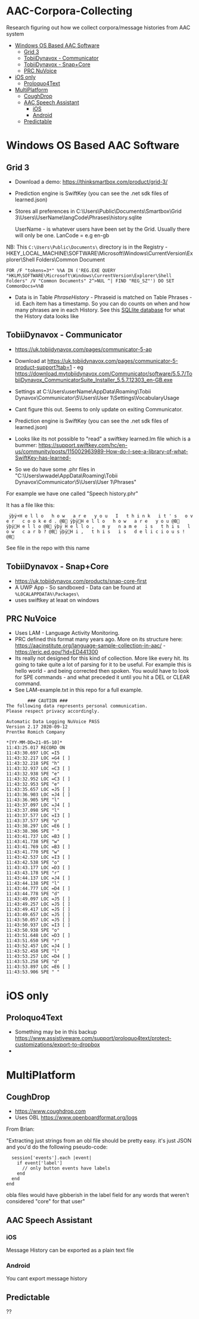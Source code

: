 # AAC-Corpora-Collecting
Research figuring out how we collect corpora/message histories from AAC system

<!-- START doctoc generated TOC please keep comment here to allow auto update -->
<!-- DON'T EDIT THIS SECTION, INSTEAD RE-RUN doctoc TO UPDATE -->

- [Windows OS Based AAC Software](#windows-os-based-aac-software)
  - [Grid 3](#grid-3)
  - [TobiiDynavox - Communicator](#tobiidynavox---communicator)
  - [TobiiDynavox - Snap+Core](#tobiidynavox---snapcore)
  - [PRC NuVoice](#prc-nuvoice)
- [iOS only](#ios-only)
  - [Proloquo4Text](#proloquo4text)
- [MultiPlatform](#multiplatform)
  - [CoughDrop](#coughdrop)
  - [AAC Speech Assistant](#aac-speech-assistant)
    - [iOS](#ios)
    - [Android](#android)
  - [Predictable](#predictable)

<!-- END doctoc generated TOC please keep comment here to allow auto update -->

# Windows OS Based AAC Software

## Grid 3

* Download a demo: https://thinksmartbox.com/product/grid-3/
* Prediction engine is SwiftKey (you can see the .net sdk files of learned.json)
* Stores all preferences in C:\Users\Public\Documents\Smartbox\Grid 3\Users\UserName\langCode\Phrases\history.sqlite 
      
   UserName - is whatever users have been set by the Grid. Usually there will only be one. LanCode = e.g en-gb

NB: This ``C:\Users\Public\Documents\`` directory is in the Registry - HKEY_LOCAL_MACHINE\SOFTWARE\Microsoft\Windows\CurrentVersion\Explorer\Shell Folders\Common Document

``FOR /F "tokens=3*" %%A IN ('REG.EXE QUERY "HKLM\SOFTWARE\Microsoft\Windows\CurrentVersion\Explorer\Shell Folders" /V "Common Documents" 2^>NUL ^| FIND "REG_SZ"') DO SET CommonDocs=%%B``


* Data is in Table *PhraseHistory* - Phraseid is matched on Table Phrases -id. Each item has a timestamp. So you can do counts on when and how many phrases are in each History. See this [SQLlite database](https://acecentreuk.sharepoint.com/:u:/s/AnonymousShares/ET2O79W1QQlIjVbRNQ2tgMwBCf5c3oncVo5QDOgSr5Tq9w?e=Q0T1co) for what the History data looks like



## TobiiDynavox - Communicator 

* https://uk.tobiidynavox.com/pages/communicator-5-ap
* Download at https://uk.tobiidynavox.com/pages/communicator-5-product-support?tab=1 - eg  https://download.mytobiidynavox.com/Communicator/software/5.5.7/TobiiDynavox_CommunicatorSuite_Installer_5.5.7.12303_en-GB.exe 
* Settings at C:\Users\userName\AppData\Roaming\Tobii Dynavox\Communicator\5\Users\User 1\Settings\VocabularyUsage
* Cant figure this out. Seems to only update on exiting Communicator. 
* Prediction engine is SwiftKey (you can see the .net sdk files of learned.json)

* Looks like its not possible to "read" a swiftkey learned.lm file which is a bummer: https://support.swiftkey.com/hc/en-us/community/posts/115002963989-How-do-I-see-a-library-of-what-SwiftKey-has-learned-

* So we do have some .phr files in "C:\Users\wwade\AppData\Roaming\Tobii Dynavox\Communicator\5\Users\User 1\Phrases"

For example we have one called "Speech history.phr"

It has a file like this:

     ÿþÿ+H e l l o   h o w   a r e   y o u   I   t h i n k   i t ' s   o v e r   c o o k e d . @B ÿþÿH e l l o   h o w   a r e   y o u @B ÿþÿH e l l o @B ÿþÿ H e l l o ,   m y   n a m e   i s   t h i s   l o w   c a r b ? @B ÿþÿH i ,   t h i s   i s   d e l i c i o u s ! @B 
     
See file in the repo with this name

## TobiiDynavox - Snap+Core

* https://uk.tobiidynavox.com/products/snap-core-first 
* A UWP App - So sandboxed - Data can be found at `%LOCALAPPDATA%\Packages\`
* uses swiftkey at leaat on windows

## PRC NuVoice

* Uses LAM - Language Activity Monitoring. 
* PRC defined this format many years ago. More on its structure here: https://aacinstitute.org/language-sample-collection-in-aac/ - https://eric.ed.gov/?id=ED441300 
* Its really not designed for this kind of collection. More like every hit. Its going to take quite a lot of parsing for it to be useful. For example this is hello world - and being corrected then spoken. You would have to look for SPE commands - and what preceded it until you hit a DEL or CLEAR command. 
* See LAM-example.txt in this repo for a full example. 

```
        ### CAUTION ###
The following data represents personal communication.
Please respect privacy accordingly.

Automatic Data Logging NuVoice PASS
Version 2.17 2020-09-12
Prentke Romich Company

*[YY-MM-DD=21-05-10]*
11:43:25.017 RECORD ON
11:43:30.697 LOC =I5
11:43:32.217 LOC =G4 [ ]
11:43:32.218 SPE "h"
11:43:32.937 LOC =C3 [ ]
11:43:32.938 SPE "e"
11:43:32.952 LOC =C3 [ ]
11:43:32.953 SPE "e"
11:43:35.657 LOC =J5 [ ]
11:43:36.903 LOC =J4 [ ]
11:43:36.905 SPE "l"
11:43:37.097 LOC =J4 [ ]
11:43:37.098 SPE "l"
11:43:37.577 LOC =I3 [ ]
11:43:37.577 SPE "o"
11:43:38.297 LOC =E6 [ ]
11:43:38.306 SPE " "
11:43:41.737 LOC =B3 [ ]
11:43:41.738 SPE "w"
11:43:41.769 LOC =B3 [ ]
11:43:41.770 SPE "w"
11:43:42.537 LOC =I3 [ ]
11:43:42.538 SPE "o"
11:43:43.177 LOC =D3 [ ]
11:43:43.178 SPE "r"
11:43:44.137 LOC =J4 [ ]
11:43:44.138 SPE "l"
11:43:44.777 LOC =D4 [ ]
11:43:44.778 SPE "d"
11:43:49.097 LOC =J5 [ ]
11:43:49.257 LOC =J5 [ ]
11:43:49.417 LOC =J5 [ ]
11:43:49.657 LOC =J5 [ ]
11:43:50.057 LOC =J5 [ ]
11:43:50.937 LOC =I3 [ ]
11:43:50.938 SPE "o"
11:43:51.648 LOC =D3 [ ]
11:43:51.650 SPE "r"
11:43:52.457 LOC =J4 [ ]
11:43:52.458 SPE "l"
11:43:53.257 LOC =D4 [ ]
11:43:53.258 SPE "d"
11:43:53.897 LOC =E6 [ ]
11:43:53.906 SPE " "

```
# iOS only

## Proloquo4Text

* Something may be in this backup https://www.assistiveware.com/support/proloquo4text/protect-customizations/export-to-dropbox
* 

# MultiPlatform 

## CoughDrop

* https://www.coughdrop.com
* Uses OBL https://www.openboardformat.org/logs

From Brian:

"Extracting just strings from an obl file should be pretty easy. it's just JSON and you'd do the following pseudo-code:

```obj['sessions'].each |session|
  session['events'].each |event|
    if event['label']
      // only button events have labels
    end
  end
end
```

obla files would have gibberish in the label field for any words that weren't considered "core" for that user"

## AAC Speech Assistant
### iOS
Message History can be exported as a plain text file
### Android
You cant export message history


## Predictable

??

